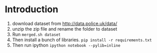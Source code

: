Introduction
======================

1. download dataset from http://data.police.uk/data/
2. unzip the zip file and rename the folder to dataset
3. Run `merged.sh dataset`
4. Then install a bunch of libraries. `pip install -r requirements.txt`
5. Then run ipython `ipython notebook --pylib=inline`

